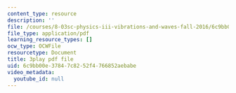 ```yaml
---
content_type: resource
description: ''
file: /courses/8-03sc-physics-iii-vibrations-and-waves-fall-2016/6c9bb00e37847c8252f4766852aebabe_4ysFC9vd3GE.pdf
file_type: application/pdf
learning_resource_types: []
ocw_type: OCWFile
resourcetype: Document
title: 3play pdf file
uid: 6c9bb00e-3784-7c82-52f4-766852aebabe
video_metadata:
  youtube_id: null
---
```

